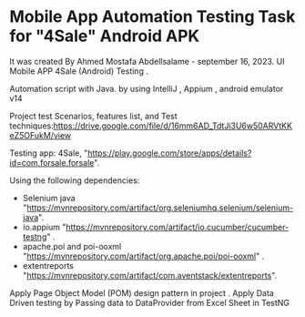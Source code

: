 # Mobile App Automation Testing Task for "4Sale" Android APK 

It was created By Ahmed Mostafa Abdellsalame - september 16, 2023.  UI Mobile APP 4Sale (Android) Testing .

Automation script with Java. by using IntelliJ , Appium , android emulator v14

Project test Scenarios, features list, and Test techniques:https://drive.google.com/file/d/16mm6AD_TdtJi3U6w50ARVtKKeZ5OFukM/view

Testing app: 4Sale, "https://play.google.com/store/apps/details?id=com.forsale.forsale".

Using the following dependencies:

- Selenium java 
"https://mvnrepository.com/artifact/org.seleniumhq.selenium/selenium-java".
- io.appium
"https://mvnrepository.com/artifact/io.cucumber/cucumber-testng" .
- apache.poi and poi-ooxml
"https://mvnrepository.com/artifact/org.apache.poi/poi-ooxml" .
- extentreports
"https://mvnrepository.com/artifact/com.aventstack/extentreports".

Apply Page Object Model (POM) design pattern in project .
Apply Data Driven testing by Passing data to DataProvider from Excel Sheet in TestNG 
